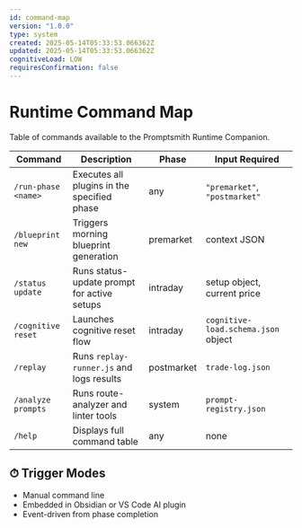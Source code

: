 ```yaml
---
id: command-map
version: "1.0.0"
type: system
created: 2025-05-14T05:33:53.066362Z
updated: 2025-05-14T05:33:53.066362Z
cognitiveLoad: LOW
requiresConfirmation: false
---
```


# Runtime Command Map

Table of commands available to the Promptsmith Runtime Companion.

| Command              | Description                                       | Phase        | Input Required                        |
|----------------------|---------------------------------------------------|--------------|----------------------------------------|
| `/run-phase <name>`  | Executes all plugins in the specified phase       | any          | `"premarket"`, `"postmarket"`         |
| `/blueprint new`     | Triggers morning blueprint generation             | premarket    | context JSON                          |
| `/status update`     | Runs status-update prompt for active setups       | intraday     | setup object, current price           |
| `/cognitive reset`   | Launches cognitive reset flow                     | intraday     | `cognitive-load.schema.json` object   |
| `/replay`            | Runs `replay-runner.js` and logs results          | postmarket   | `trade-log.json`                      |
| `/analyze prompts`   | Runs route-analyzer and linter tools              | system       | `prompt-registry.json`                |
| `/help`              | Displays full command table                       | any          | none                                   |

## ⏱ Trigger Modes

- Manual command line
- Embedded in Obsidian or VS Code AI plugin
- Event-driven from phase completion
